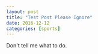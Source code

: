 ```yaml
---
layout: post
title: "Test Post Please Ignore"
date: 2016-12-12
categories: [sports]
---
```


Don't tell me what to do.